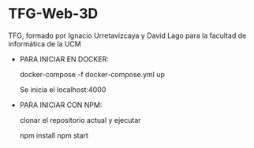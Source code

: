 # TFG-Web-3D
TFG, formado por Ignacio Urretavizcaya y David Lago para la facultad de informática de la UCM

- PARA INICIAR EN DOCKER:

    docker-compose -f docker-compose.yml up

    Se inicia el localhost:4000
   
- PARA INICIAR CON NPM:

    clonar el repositorio actual y ejecutar
    
    npm install
    npm start
